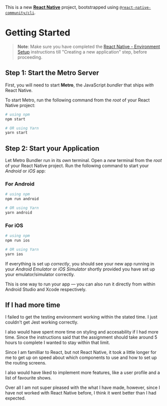 This is a new [**React Native**](https://reactnative.dev) project, bootstrapped using [`@react-native-community/cli`](https://github.com/react-native-community/cli).

# Getting Started

> **Note**: Make sure you have completed the [React Native - Environment Setup](https://reactnative.dev/docs/environment-setup) instructions till "Creating a new application" step, before proceeding.

## Step 1: Start the Metro Server

First, you will need to start **Metro**, the JavaScript _bundler_ that ships _with_ React Native.

To start Metro, run the following command from the _root_ of your React Native project:

```bash
# using npm
npm start

# OR using Yarn
yarn start
```

## Step 2: Start your Application

Let Metro Bundler run in its _own_ terminal. Open a _new_ terminal from the _root_ of your React Native project. Run the following command to start your _Android_ or _iOS_ app:

### For Android

```bash
# using npm
npm run android

# OR using Yarn
yarn android
```

### For iOS

```bash
# using npm
npm run ios

# OR using Yarn
yarn ios
```

If everything is set up _correctly_, you should see your new app running in your _Android Emulator_ or _iOS Simulator_ shortly provided you have set up your emulator/simulator correctly.

This is one way to run your app — you can also run it directly from within Android Studio and Xcode respectively.

## If I had more time

I failed to get the testing environment working within the stated time. I just couldn't get Jest working correctly.

I also would have spent more time on styling and accesability if I had more time. Since the instructions said that the assignment should take around 5 hours to complete I wanted to stay within that limit.

Since I am familliar to React, but not React Native, it took a little longer for me to get up on speed about which components to use and how to set up the routing screens.

I also would have liked to implement more features, like a user profile and a list of favourite shows.

Over all I am not super pleased with the what I have made, however, since I have not worked with React Native before, I think it went better than I had expected.
